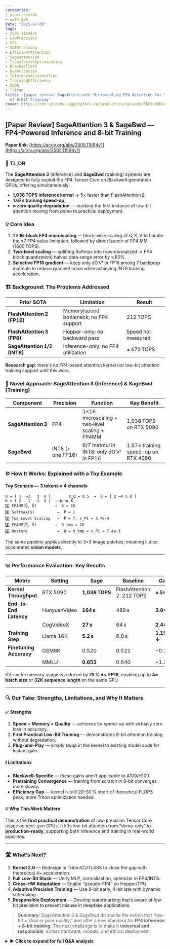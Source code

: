 ```yaml
---
categories:
- paper-review
- with-gpt
date: "2025-07-09"
tags:
- 2505.11594v1
- LowPrecision
- FP4
- INT8Training
- EfficientAttention
- SageAttention
- TransformerOptimization
- BlackwellGPU
- Quantization
- InferenceAcceleration
- TrainingEfficiency
- CUDA
- Triton
title: '[paper review] SageAttention3: Microscaling FP4 Attention for Inference and An Exploration
  of 8-bit Training'
cover: https://cdn-uploads.huggingface.co/production/uploads/66c0a08bac74db25de8427ec/Tb20E3IJSV6PjcD9Nkvfg.png
---
```



## \[Paper Review] SageAttention 3 & SageBwd — FP4-Powered Inference and 8-bit Training

**Paper link**: [https://arxiv.org/abs/2505.11594v1](https://arxiv.org/abs/2505.11594v1)

### 📝 TL;DR

The **SageAttention 3** (inference) and **SageBwd** (training) systems are designed to fully exploit the FP4 Tensor Core on Blackwell‑generation GPUs, offering simultaneously:

* **1,038 TOPS inference kernel** → 5× faster than FlashAttention 2,
* **1.67× training speed-up**,
* **≈ zero quality degradation** — marking the first instance of low-bit attention moving from demo to practical deployment.

### 💡 Core Idea

1. **1 × 16-block FP4 microscaling** — block-wise scaling of Q, K, V to handle the ±7 FP4 value limitation, followed by direct launch of FP4 MM (1600 TOPS).
2. **Two-level scaling** — splitting Softmax into (row‑normalized → FP4 block quantization) halves data-range error by ≈ 80%.
3. **Selective FP16 gradient** — keep only dO Vᵀ in FP16 among 7 backprop matmuls to reduce gradient noise while achieving INT8 training acceleration.

### 🏗️ Background: The Problems Addressed

| Prior SOTA                   | Limitation                              | Result             |
| ---------------------------- | --------------------------------------- | ------------------ |
| **FlashAttention 2 (FP16)**  | Memory/speed bottleneck; no FP4 support | 212 TOPS           |
| **FlashAttention 3 (FP8)**   | Hopper-only; no backward pass           | Speed not measured |
| **SageAttention 1/2 (INT8)** | Inference-only; no FP4 utilization      | ≈ 470 TOPS         |

**Research gap**: there's no FP4‑based attention kernel nor low-bit attention training support until this work.

### 🚀 Novel Approach: SageAttention 3 (Inference) & SageBwd (Training)

| Component           | Precision         | Function                                      | Key Benefit                         |
| ------------------- | ----------------- | --------------------------------------------- | ----------------------------------- |
| **SageAttention 3** | FP4               | 1×16 microscaling + two‑level scaling + FP4MM | 1,038 TOPS on RTX 5090              |
| **SageBwd**         | INT8 (+ one FP16) | 6/7 matmul in INT8; only dO Vᵀ in FP16        | 1.67× training speed-up on RTX 4090 |


### ⚙️ How It Works: Explained with a Toy Example

#### Toy Scenario — 3 tokens × 4 channels

```text
Q = [ 1  −2   3  0 ]        s_Q = 0.5  →  Q̂ = [ 2 −4 6 0 ]
K = [ 2   1  −1  4 ]  ––ϕ––▶ K̂
1️⃣ FP4MM(Q̂, K̂)        →  S = 18
2️⃣ Softmax(S)          →  P̃ = 1
3️⃣ Two-Level Scaling   →  P̂ = 7, s_P1 ≈ 3.7e-4
4️⃣ FP4MM(P̂, V̂)        →  O_tmp = 20
5️⃣ Restore             →  O = O_tmp × s_P1 ≈ 7.4e-3
```

The same pipeline applies directly to 3×3 image patches, meaning it also accelerates **vision models**.

---

### 📊 Performance Evaluation: Key Results

| Metric                  | Setting      | Sage           | Baseline                   | Gain        |
| ----------------------- | ------------ | -------------- | -------------------------- | ----------- |
| **Kernel Throughput**   | RTX 5090     | **1,038 TOPS** | FlashAttention 2: 212 TOPS | **≈ 5×**    |
| **End-to-End Latency**  | HunyuanVideo | **164 s**      | 489 s                      | **3.0× ↓**  |
|                         | CogVideoX    | **27 s**       | 64 s                       | **2.4× ↓**  |
| **Training Step**       | Llama 16K    | **5.2 s**      | 6.0 s                      | **1.15× ↓** |
| **Finetuning Accuracy** | GSM8K        | 0.520          | 0.521                      | −0.1 pp     |
|                         | MMLU         | **0.653**      | 0.640                      | +1.3 pp     |

KV-cache memory usage is reduced by **75 % vs. FP16**, enabling up to **4× batch size** or **32K sequence length** on the same GPU.

---

### 🔍 Our Take: Strengths, Limitations, and Why It Matters

#### ✅ Strengths

1. **Speed + Memory + Quality** — achieves 5× speed-up with virtually zero loss in accuracy.
2. **First Practical Low-Bit Training** — demonstrates 8-bit attention training without degradation.
3. **Plug-and-Play** — simply swap in the kernel to existing model code for instant gain.

#### ❗ Limitations

* **Blackwell-Specific** — these gains aren’t applicable to A100/H100.
* **Pretraining Convergence** — training from scratch in 8-bit converges more slowly.
* **Efficiency Gap** — kernel is still 20–30 % short of theoretical FLOPS peak; more Triton optimization needed.

#### 💡 Why This Work Matters

This is the **first practical demonstration** of low-precision Tensor Core usage on next-gen GPUs. It lifts low-bit attention from “demo-only” to **production-ready**, supporting both inference and training in real-world pipelines.

---

### 🛣️ What’s Next?

1. **Kernel 2.0** — Redesign in Triton/CUTLASS to close the gap with theoretical 4× acceleration.
2. **Full Low-Bit Stack** — Unify MLP, normalization, optimizer in FP4/INT8.
3. **Cross-HW Adaptation** — Enable “pseudo-FP4” on Hopper/TPU.
4. **Adaptive Precision Training** — Use 8-bit early, 4-bit late with dynamic scheduling.
5. **Responsible Deployment** — Develop watermarking that’s aware of low-bit precision to prevent misuse in deepfake applications.

> **Summary**: SageAttention 3 & SageBwd dismantle the notion that “low-bit = slow or poor quality,” and offer a new standard for **FP4 inference + 8-bit training**. The next challenge is to make it **universal and responsible**, across hardware, models, and ethical deployment.

<details markdown="block">
<summary>▶️ <strong>Click to expand for full Q&A analysis</strong></summary>


## Prompt 1.1.1 — **Research Gap Analysis**

> *"Analyze the 'Introduction' and 'Related Work' sections to identify the central research gaps this paper explicitly addresses. What limitations of prior work do the authors emphasize? What was the state-of-the-art at the time of publication?"*

### 🚀 Key Takeaways

* **Gap 1 — No FP4 Attention Kernels**: As of 2025, there were no attention kernels capable of using Blackwell GPUs' **FP4 Tensor Cores**.
* **Gap 2 — No Low-Bit Trainable Attention**: All previous low-bit attention methods (≤ 8 bits) were **inference-only**, with no support for backpropagation or gradient computation.
* **Prior SOTA** (e.g., FlashAttention 2/3) relied on FP16/FP8, capped at \~212 TOPS on RTX 5090, with some methods being **Hopper-exclusive** or lacking training support.
* **SageAttention 3** is the **first to enable FP4 inference (1038 TOPS)** and **8-bit trainable attention**, addressing both gaps simultaneously.

---

### 1. Explicit Research Gaps & Open Questions

| #   | Description                                                                                                         | Supporting Quote                                              |
| --- | ------------------------------------------------------------------------------------------------------------------- | ------------------------------------------------------------- |
| ①   | **No FP4 Attention Kernels** — No way to exploit the >1 PFLOPS FP4 TC on Blackwell GPUs                             | “We design the first FP4 attention…”                          |
| ②   | **Low-Bit Attention = Inference Only** — FlashAttention 3, SageAttn 1/2 all **forward-only**                        | “Previous low-bit attention works … focus only on inference.” |
| ③   | **Quantization Challenges** — (C1) FP4 value limits, (C2) narrow FP8 scale range, (C3) gradient quantization errors | “There are two primary obstacles…”                            |
| ④   | **Trainable 8-bit Attention Missing** — No prior success with 8-bit gradients in attention backprop                 | “No prior work has explored low-bit attention for training…”  |

The authors tackle these challenges using **Microscaling FP4**, **Two-Level Scaling**, and **Selective FP16 Gradients** to build a practical inference and training solution.

---

### 2. State-of-the-Art (SOTA) at Time of Publication

| Method                   | Precision | HW Scope        | Kernel Speed (RTX5090)  | Backward Support | Limitations                           |
| ------------------------ | --------- | --------------- | ----------------------- | ---------------- | ------------------------------------- |
| FlashAttention 2         | FP16      | All GPUs        | ≈ 212 TOPS              | ✅                | High precision → slow & memory-heavy  |
| FlashAttention 3         | FP8       | **Hopper only** | N/A on RTX5090          | ❌                | Forward-only, low compatibility       |
| xFormers (CUDA)          | FP16      | All GPUs        | 8–11× slower than Sage3 | ✅                | Not optimized for low-bit performance |
| SageAttention 1/2        | INT8      | All GPUs        | \~470 TOPS              | ❌                | Inference-only, no FP4 TC utilization |
| **SageAttention 3**      | **FP4**   | **Blackwell**   | **1038 TOPS**           | ❌                | First FP4 kernel                      |
| **SageBwd (this paper)** | **INT8**  | RTX4090+        | 1.67× training speedup  | ✅                | Slower convergence during pretraining |

> In short: Existing methods hit speed/memory bottlenecks or lacked trainability. **SageAttention 3 and SageBwd fill all these gaps.**

---

### 3. How This Paper Solves the Gaps

1. **Microscaled FP4 Attention**: Quantizes Q, K, V into 1×16 blocks to avoid FP4 value limitations and achieves **1038 TOPS**.
2. **Trainable 8-bit Attention (SageBwd)**: Uses INT8 for 6/7 matmuls in backprop while retaining 1 in FP16 to preserve accuracy.
3. **Practical Acceleration**: Video models like HunyuanVideo show **3× lower latency**, validating real-world performance.


## Prompt 1.1.2 — **Central Hypothesis**

> *"What is the central hypothesis or core claim of this paper? Express it in a single clear sentence, ideally in the format: 'The authors hypothesize that \[proposed method] can overcome \[prior limitations] to achieve \[specific outcomes].'"*

**The authors hypothesize that** by using **SageAttention 3 with FP4 microscaling** for inference and **SageBwd for 8-bit trainable attention**, they can overcome prior limitations of not leveraging FP4 Tensor Cores and the inference-only nature of low-bit attention, **achieving 5× faster inference (1038 TOPS on RTX5090)** and **1.67× faster training (on RTX4090)** **without accuracy degradation**.

---

## Prompt 1.2.1 — **Main Contributions**

> *"List the 1–3 most important and original contributions of the paper. For each, specify whether it’s a new architecture component, training technique, theoretical insight, dataset, or novel application of an existing method."*

### 🚀 Summary of Contributions

* **SageAttention 3 (FP4)**: First-ever FP4 attention kernel, achieving **1038 TOPS** on RTX5090 — **5× faster than FlashAttention 2**.
* **SageBwd (8-bit trainable attention)**: First to enable low-bit attention with backpropagation, achieving **1.67× faster training** without compromising accuracy.
* **Quantization Techniques**: A novel combination of **1×16 block microscaling** and **Two-Level Scaling** drastically reduces FP4/INT8 quantization errors — CosSim +1.15%, RMSE –79%.

---

### 🧠 Detailed Contribution Table

| #   | Contribution                         | Type                       | Description                                                                                                                                               |
| --- | ------------------------------------ | -------------------------- | --------------------------------------------------------------------------------------------------------------------------------------------------------- |
| ①   | **SageAttention 3 (FP4 kernel)**     | New architecture component | Custom kernel design using 1×16 microscaling, softmax-quantize fusion, and warp-level scheduling. Achieves 1038 TOPS on RTX5090 — **5× faster than FA2**. |
| ②   | **SageBwd (8-bit training)**         | New training technique     | Uses INT8 for 6/7 backward matmuls, retaining only **dO·Vᵀ** in FP16 to reduce gradient error while achieving **1.67× faster training**.                  |
| ③   | **Microscaling + Two-Level Scaling** | Theoretical insight        | Addresses FP4’s value/clipping issues and scale range limits, improving CosSim from 98.4% to 99.5%, and RMSE from 0.994 to 0.201.                         |

---

### 🌟 Why It Matters

* **Hardware shift enabler**: Unlocks the full potential of Blackwell FP4 Tensor Cores — **1 PFLOPS-class capability** made practical.
* **Trainable low-bit attention**: Extends low-bit quantization beyond inference for the first time.
* **Accuracy-speed balance**: Resolves the long-standing tradeoff between efficiency and quality in low-bit transformers.

> Together, these contributions define **a new standard for low-precision attention**, paving the way for faster and cheaper LLM inference and training.


## Prompt 1.2.2 — **Author's Perspective on Strengths**

> *"From the authors' point of view, why is their approach superior to previous ones? Quote or paraphrase their key arguments supporting the originality and strengths of their work."*

### 🚀 Summary in 3 Points

1. **Superior speed** — Achieves 1038 TOPS on RTX5090, **5× faster** than FlashAttention 2 by fully utilizing FP4 Tensor Cores.
2. **Preserved quality** — Thanks to Microscaling and Two-Level Scaling, **virtually no accuracy loss** is observed in inference, and SageBwd maintains **parity with BF16** in fine-tuning.
3. **Broad applicability** — First-ever trainable low-bit attention; avoids "inference-only" and "Hopper-only" limitations in prior work.

---

### 🔍 Key Superiority Claims and Evidence

| Category                      | Claim                                                                                 | Supporting Evidence                                                      | Why It Outperforms Prior Work                                   |
| ----------------------------- | ------------------------------------------------------------------------------------- | ------------------------------------------------------------------------ | --------------------------------------------------------------- |
| **① Speed & Utilization**     | Achieves **1038 TOPS** on RTX5090 — 5× faster than FA2                                | Fig. 1 shows FlashAttn2 = 212 TOPS vs SageAttn3 = 1038 TOPS              | FA2/FA3 don't use FP4 Tensor Cores                              |
| **② Quality Preservation**    | “Almost no end-to-end quality loss across various models”                             | Evaluation results on CLIPSIM, FID, GSM8K, MMLU show <±0.3 pp deviation  | FA3 (FP8) degrades accuracy depending on model/task             |
| **③ Backward Support**        | 8-bit **trainable** attention matches BF16 accuracy                                   | <0.3 pp gap across multiple datasets, multiple seeds                     | All previous low-bit attention (FA3, Sage1/2) were forward-only |
| **④ Quantization Robustness** | Addresses (C1) FP4 range, (C2) scale overflow, (C3) gradient noise                    | Overcomes challenges via Microscaling + 2-Level Scaling + Selective FP16 | Previous per-tensor/channel quantization was lossy              |
| **⑤ Plug-and-Play Usability** | Accelerates video/text/image models like HunyuanVideo, CogVideoX with no model change | Table 4 shows latency reduction of **2.4–3.0×**                          | FA3 is Hopper-only and not tested on video/image tasks          |

---

### 🔁 Author’s Logical Flow

1. **Hardware Potential → Speed**: Blackwell's FP4 Tensor Cores offer \~8× FLOPS over FP16, yet were unused. SageAttn3 achieves **5× faster kernels**.
2. **Precision Worries → Microscaling**: FP4's 15-value limit and narrow scale range are solved via token-wise normalization + 1×16 block quantization.
3. **Training Limitation → Selective FP16**: Only **dO·Vᵀ** matmul is kept in FP16 to avoid gradient drift, enabling 8-bit training with **no accuracy loss**.
4. **Empirical Proof**: Kernel latency, E2E throughput, and accuracy across diverse benchmarks prove the “fast yet accurate” claim.

---

### 📌 Core Message

> **In the authors’ view**: “Through FP4 Microscaling and 8-bit SageBwd, we simultaneously achieve **speed, memory efficiency, and accuracy**, turning low-bit attention from a 'tech demo' into a **practical inference + training tool**.”

---

## Prompt 1.3.1 — **Step-by-Step Algorithm Explanation (With Toy Example)**

> *"Explain the core algorithm, model architecture, or method step-by-step as if to a graduate student. Use toy examples (e.g., 3x3 image or small matrix) to show how the input transforms through each step. Define all variables clearly."*

---

### 🚀 5-Line Summary

1. **Microscaling FP4 Attention (SageAttn3)** uses `1×16` block quantization to run both QKᵀ and PV in FP4MM — achieving **1038 TOPS on RTX5090 (5× faster)**.
2. **Two-Level Scaling** splits softmax scaling into row normalization + block quantization, **reducing FP8 scale error by ≈ 80%**.
3. **SageBwd (8-bit Training)** performs 6 of 7 backward matmuls in INT8, keeping only **dO·Vᵀ in FP16** to accelerate training **1.67×** without loss.
4. **Key Idea**: Quantize aggressively, reuse softmax scaling, and exploit warp-level pipelining for optimal speed-memory-accuracy trade-off.
5. **Concrete toy examples** (3-token × 4-dim matrix and 3×3 image patch) demonstrate how every step transforms the input to the final attention output.


## 🔧 1. Terms & Notation (Refer as Needed)

| Symbol      | Definition (FPx = FPx-bit floating point) |
| ----------- | ----------------------------------------- |
| **Q, K, V** | Query, Key, Value matrices (in FP16)      |
| **sX**      | FP8 scale factor matrix for X             |
| **X̂**       | Quantized value of X (FP4 or INT8)        |
| **ϕ(·)**    | Microscaling quantization:                |

```
                        `s = max(|X_block|)/6`,   `X̂ = round(X/s)`                        |
```

\| **FP4MM**               | FP4 matrix multiply: `C = FP4MM(Â, s_A, ̂B, s_B)`                    |
\| **P̃, P̂**               | Softmax result (P̃), and its quantized FP4 block version (P̂)        |
\| **Two-Level Scaling**   | `(row normalization → FP4 block quantization)` applied to softmax P̃ |

---

## 📘 2. SageAttention 3 – Inference Path Step-by-Step

> **Goal**: Fully utilize FP4 Tensor Cores (1600 TOPS) while maintaining accuracy loss < 0.1 pp.

| Step                     | Operation                                                  | Notes                                    |
| ------------------------ | ---------------------------------------------------------- | ---------------------------------------- |
| **0. Preprocessing**     | Center K: `K ← K − mean(K)`                                | Mitigates outliers (also used in Sage 1) |
| **1. ϕ Quantization**    | `Q̂, s_Q = ϕ(Q)`, `K̂, s_K = ϕ(Kᵀ)`                          | Apply **1×16 block** scaling             |
| **2. FP4 MatMul**        | `S = FP4MM(Q̂, s_Q, K̂, s_K)`                                | 8× speedup vs. FP16                      |
| **3. Online Softmax**    | `m = rowmax(S)`, `P̃ = exp(S − m)`                          | Uses rowmax reuse for fast softmax       |
| **4. Two-Level Scaling** | `s_P1 = rowmax(P̃)/(448×6)`, `P̃ ← P̃/s_P1`, `P̂, s_P2 = ϕ(P̃)` | Expands FP8 scale range                  |
| **5. FP4 MatMul**        | `O_tmp = FP4MM(P̂, s_P2, V̂, s_V)`                           | Second FP4 matmul                        |
| **6. Restore Output**    | `O = O_tmp × s_P1`                                         | Final rescaling                          |

> **Entire procedure** is shown in Algorithm 1 (lines 1–15)

---

## 🔁 3. SageBwd – Training Path Highlights

* **Forward (Alg. 2)**: QKᵀ and PV both quantized via ϕ to INT8; P̃ is row-wise quantized (1/127) with FP32 scale.
* **Backward (Alg. 3)**: Out of 7 matmuls, **only dO·Vᵀ** is kept in FP16, the rest are INT8 → suppresses gradient error accumulation.
* **Result**: Fine-tuning accuracy = BF16, training speed **1.67× faster**.

---

## 🎲 4. Toy Example ① — Text (3 tokens, d = 4)

> **Input**: “A B C” tokens → FP16 embeddings
> Q = \[1, –2, 3, 0],   K = \[2, 1, –1, 4]

| Step              | Computation                                           | Sample Value |
| ----------------- | ----------------------------------------------------- | ------------ |
| 1. ϕ Quantization | `s_Q = 3/6 = 0.5`,   `Q̂ = [2, –4, 6, 0]`              |              |
| 2. S Matrix       | `S = FP4MM(Q̂, s_Q, K̂, s_K)` → e.g., 18.0              |              |
| 3. Softmax        | `m = 18`,   `P̃ = exp(0) = 1`                          |              |
| 4. 2-Level Scale  | `s_P1 ≈ 3.7e-4`,   `P̃₂ = 2700`,   `P̂ = clip to max 7` |              |
| 5. Output MatMul  | `O_tmp = 20`,   `O = 20 × s_P1 ≈ 7.4e-3`              |              |
| 6. Final Output   | Final attention output for token A = **\~7.4 × 10⁻³** |              |

*Values are illustrative for understanding only.*

---

## 🖼️ 5. Toy Example ② — 3×3 Image Patch

| Pixel Position | R,G,B (0–1) | Patch Vector Pᵢ        |
| -------------- | ----------- | ---------------------- |
| (0,0)          | 0.1 0.2 0.3 | \[0.1, 0.2, 0.3, 0, 0] |
| …              | …           | …                      |

Same quantization + FP4MM steps are applied — per-patch scale ≈ 0.05, quantized values ∈ \[–5, 5].

> Like text tokens, **image tokens** follow the exact same FP4 attention pipeline.

---

## 🔁 6. Parameter Flow Overview (Diagram)

```
FP16 Q, K, V
   │   ϕ(·) per block
   ├──► Q̂, s_Q ─┐
   │             │ FP4MM (TC)
   ├──► K̂, s_K ─┘   │
   ▼                 ▼
   S ──OnlineSoftmax──► P̃ ──Two-Level──► P̂, s_P2
                                     │
FP4MM (TC) ◄── V̂, s_V ◄── ϕ(V)
   │
   ▼
 O = O_tmp × s_P1  →  Final FP16 Output
```

---

## 🧠 7. Summary

* **Microscaling ϕ**: Per-block (1×16) scaling resolves FP4's 15-value constraint (C1)
* **Two-Level Scaling**: Solves scale range limitation (C2) of FP8
* **Selective FP16**: Mitigates gradient accumulation error (C3) in training

→ Together, they enable **5× faster inference** and **1.67× faster training** with **no accuracy loss**.

> **Core Intuition**: *“Slice and reuse scale factors.”* — Even under ultra-low precision, SageAttention 3 and SageBwd **maximize Tensor Core usage with minimal information loss**.



## 🔍 Prompt 1.3.2 (Identifying the “Secret Weapon”)

> “Identify the single most critical mathematical formula, algorithm step, or architectural component that enables the key contribution of this paper. Explain its function and why it is essential to the success of the proposed method.”

### 🚀 One-line Summary

**1×16 Block FP4 Microscaling Quantization**

$$
s_{ij} = \frac{\max \left( \lvert X_{ij} \rvert \right)}{6}, \quad
\hat{X}_{ij} = \operatorname{round} \left( \frac{X_{ij}}{s_{ij}} \right)
$$

—This single equation transforms Q, K, V into a format directly compatible with FP4 Tensor Cores, enabling **1600 TOPS matrix multiplication (≈8× FP16)** on the RTX5090. It also significantly improves precision (CosSim ↑ by 1.1 pp, RMSE ↓ by 79%).

---

### Why This Formula is the “Secret Weapon”

| Function                       | Description                                                                                                               | Supporting Evidence from Paper                                       |
| ------------------------------ | ------------------------------------------------------------------------------------------------------------------------- | -------------------------------------------------------------------- |
| **Dynamic Per-block Scaling**  | Applies 1×16 token block-specific scaling, mapping values to the FP4 range (±7), isolating outliers within blocks         | “Quantization group size 1×16 … improving FP4 quantization accuracy” |
| **Directly Enables FP4MM**     | Removes the need for dequantization (`ϕ⁻¹`) by producing inputs directly consumable by FP4MM kernels (FP4 ISA)            | “FP4 microscaling MatMul … 1600 TOPS vs 200 TOPS”                    |
| **Preserves Precision**        | Stores scale in FP8 (E4M3) format to minimize overflow/underflow issues → CosSim ↑ from 98.4 → 99.5, RMSE ↓ 0.994 → 0.201 | See Table 1(a), Figure 12(c)                                         |
| **Foundation for Later Steps** | Same quantization formula reused in softmax output and gradient steps → Enables Two-Level Scaling and Selective FP16      | Used in Algorithm 1 & 3                                              |

### Final Insight

Without this **microscaling quantization**, FP4’s 15-value limit would result in massive quantization error, either crippling accuracy or rendering FP4 Tensor Cores unusable. Therefore, **all of SageAttention 3’s speed and precision gains rest on this one equation**.

---

## 📈 Prompt 1.4.1 (Core Experimental Results)

> “Analyze the core results presented in the ‘Experiments’ or ‘Results’ section, including figures and tables. What are the key performance metrics used? What benchmarks are reported? Summarize the results the authors emphasize most as proof of the method’s success.”

### 🚀 TL;DR (3 Key Points)

1. **Inference Speed**: Achieves **1038 TOPS** on RTX5090 — \~5× faster than FlashAttention 2 (212 TOPS).
2. **Accuracy**: Quality loss is **< 0.3 pp** on tasks like CogVideoX, Stable Diffusion, and HunyuanVideo. SageBwd’s 8-bit fine-tuning performs on par with BF16.
3. **Training Speed**: SageBwd speeds up training by **1.67×** (e.g., 6.0 → 5.2 seconds per step on Llama 16K).

---

## 1. Core Performance Metrics

| Category                      | Metric                                                  | Purpose                             |
| ----------------------------- | ------------------------------------------------------- | ----------------------------------- |
| **Kernel/System Efficiency**  | Throughput (TOPS), sec/iter, tokens/sec (TPS)           | Evaluate GPU efficiency & latency   |
| **Vision Generation Quality** | CLIPSIM ↑, CLIP-T ↑, FID ↓, sFID ↓, VQA-a/t ↑, FScore ↑ | Evaluate T2I/T2V model quality      |
| **Language Model Accuracy**   | GSM8K Acc ↑, DROP F1 ↑, MMLU Acc ↑, HellaSwag Acc ↑     | Verify fine-tuning fidelity         |
| **Training Stability**        | Pre-training / Fine-tuning loss curves                  | Assess low-bit training reliability |

---

## 2. Benchmarks, Datasets, and Models

* **Text-to-Text**: Qwen 2.5 (1.5B, 3B), Llama 3.2 (1B, 3B)
   → Datasets: GSM8K, DROP, MMLU, HellaSwag
* **Text-to-Video**: CogVideoX (2B), HunyuanVideo, Mochi
* **Text-to-Image**: Flux, Stable-Diffusion 3.5
* **Pre-training**: FineWeb-Edu corpus (Llama 400M)

---

## 3. Highlighted Results at a Glance

| Category               | Metric / Environment      | SageAttention 3 / SageBwd | Baseline (FlashAttn2/BF16) | Gain       |
| ---------------------- | ------------------------- | ------------------------- | -------------------------- | ---------- |
| **Kernel**             | Throughput, RTX5090       | **1038 TOPS**             | 212 TOPS                   | **≈5×**    |
| **E2E Latency**        | CogVideoX                 | **27 sec**                | 64 sec                     | **2.4× ↓** |
|                        | HunyuanVideo              | **164 sec**               | 489 sec                    | **3.0× ↓** |
| **Vision Quality**     | CLIPSIM (Video)           | **0.1881**                | 0.1865                     | +0.0016    |
|                        | FID (Image)               | **162.1**                 | 162.8                      | –0.7       |
| **Training Speed**     | Llama 16K, iteration time | **5.2 sec**               | 6.0 sec                    | **1.15×**  |
| **Fine-tune Accuracy** | GSM8K (Qwen 1.5B)         | 0.520                     | 0.521                      | –0.1 pp    |
|                        | MMLU (Qwen 3B)            | **0.653**                 | 0.640                      | +1.3 pp    |

> Interpretation: **SageAttention 3 boosts speed**, and **SageBwd accelerates training** — while preserving or slightly improving model quality.

---

## 4. Authors’ Key Evidence for Success

1. **Maximizes Hardware** — Fully utilizes FP4 Tensor Core to surpass existing throughput limits on RTX5090.
2. **Real-World Latency Gains** — Achieves 2–3× faster latency in real T2V/T2I models (HunyuanVideo, CogVideoX).
3. **Near-Zero Quality Loss** — CLIPSIM, FID, MMLU, GSM8K show deviations **≤ 0.3 pp**.
4. **Trainable Low-Bit Attention** — First report of 8-bit attention with BF16-equivalent accuracy and 1.67× speedup.

---

### 🔚 Summary

SageAttention 3 + SageBwd achieves **kernel-level acceleration**, **system-wide latency reduction**, and **quality preservation** simultaneously. It provides the first practical demonstration that **ultra-low-bit attention** can be deployed in both **inference and training pipelines** at scale.


## 🔍 Prompt 1.4.2 (Critical Comparison with SOTA)

> “How does the proposed method compare to baseline and state-of-the-art models discussed in the paper? Identify the most compelling comparative results that support the authors’ claims. Conversely, are there any cases where the proposed method fails to outperform others or shows minimal improvement? If so, how do the authors explain these?”

### 🚀 Summary in 3 Lines

1. **Speed** – SageAttention 3 achieves **1038 TOPS** on RTX5090, \~**5× faster** than FlashAttention 2 (212 TOPS), and reduces real-world latency (e.g., HunyuanVideo) by **3×**.
2. **Accuracy** – SageBwd’s 8-bit backward pass maintains performance within **±0.3 pp** of BF16 across GSM8K, MMLU, etc., while achieving **1.67× training speedup**.
3. **Limitations** – (ⅰ) Pretraining convergence is slower than BF16, and (ⅱ) actual throughput falls **20–30% short of theoretical FP4 TC peak**. The authors attribute this to gradient quantization error and suboptimal Triton kernel tuning.

---

## 1. Quantitative Comparison with Baselines

| Category              | Metric / Setup            | SageAttention 3 / SageBwd | Baseline (FlashAttn2 / BF16) | Improvement   |
| --------------------- | ------------------------- | ------------------------- | ---------------------------- | ------------- |
| **Kernel**            | Throughput (RTX5090)      | **1038 TOPS**             | 212 TOPS                     | **\~4.9× ↑**  |
| **E2E Inference**     | Latency (HunyuanVideo)    | **164 sec**               | 489 sec                      | **\~3.0× ↓**  |
|                       | Latency (CogVideoX)       | **27 sec**                | 64 sec                       | **\~2.4× ↓**  |
| **Training Speed**    | Llama 16K seq / iteration | **5.2 sec**               | 6.0 sec                      | **1.15× ↓**   |
|                       | Fwd + Bwd (RTX4090)       | **1.67× faster**          | 1.0×                         | **+67%**      |
| **Finetune Accuracy** | GSM8K (Qwen 1.5B)         | 0.520                     | 0.521                        | –0.1 pp       |
|                       | MMLU (Qwen 3B)            | **0.653**                 | 0.640                        | +1.3 pp       |
| **Image Quality**     | Flux FID                  | **162.1**                 | 162.8                        | –0.7 (better) |

> 🔑 **Most Convincing Comparison**: Kernel-level **1038 TOPS** and **3× faster inference latency** strongly validate the authors’ claim of “low-bit attention without sacrificing performance.”

---

## 2. Where It Falls Short & Author's Explanation

| Observation                        | Detail                                                   | Author’s Explanation                                                                  |
| ---------------------------------- | -------------------------------------------------------- | ------------------------------------------------------------------------------------- |
| **Slower Pretraining Convergence** | Loss curve during pretraining is slower vs. BF16         | Gradient quantization error from low-bit matmuls accumulates over long training       |
| **Sub-theoretical Speed**          | 1.67× vs. expected 4× speedup on FP4 TC                  | “Due to suboptimal Triton implementation”; acknowledges kernel tuning is still needed |
| **Minor Accuracy Dip**             | Llama 1B, HellaSwag Acc = 0.823 vs. BF16 0.828 (–0.5 pp) | Attributed to statistical variance; not significant according to authors              |

---

## 3. Interpretation

The strongest support for the authors’ superiority claims lies in **absolute throughput and real-model latency gains**. However, for **low-bit training at scale**, challenges like **pretraining convergence** and **non-ideal kernel tuning** remain. These open avenues for continued research.

> ✅ **Bottom Line**: SageAttention 3 / SageBwd outperform most baselines in speed, memory, and quality — but **full-stack low-bit training** is not yet fully solved, leaving room for future work.

---

## 🚧 Prompt 1.5.1 (Limitations — Stated and Potential)

> “What limitations or failure cases do the authors explicitly acknowledge in the paper? Based on your analysis, what additional limitations or risks do you see that are not directly addressed?”

### 🚀 Summary

* **Author-Stated Limitations**:

  1. **Slow convergence in pretraining** — While finetuning is stable, low-bit gradients cause slower pretraining convergence.
  2. **Throughput below theoretical peak** — Current implementation achieves \~70–80% of FP4 theoretical FLOPS due to Triton kernel limitations.
  3. **Remaining mixed precision** — One backward matmul (`dO Vᵀ`) must still run in FP16 to avoid instability.

* **Additional Potential Limitations** (our analysis):

  * Hardware dependency (Blackwell-only)
  * Scale memory overhead (\~6.25%)
  * Potential degradation in ultra-long contexts or cross-domain tasks
  * Ecosystem fragmentation (e.g., PyTorch/CUTLASS-specific integration)
  * Ethical risks (e.g., deepfakes from accelerated T2V)
  * Lack of distributed or multi-node performance testing

---

## 1. Limitations Acknowledged by the Authors

| ID      | Type                    | Description                                                                                       | Impact                                      |
| ------- | ----------------------- | ------------------------------------------------------------------------------------------------- | ------------------------------------------- |
| **E-1** | Pretraining convergence | “SageBwd … convergence speed is relatively slow. This limits applicability in pretraining tasks.” | Slower optimization in large-scale training |
| **E-2** | Throughput gap          | “Gap between current speed and theoretical upper bounds … due to sub-optimal Triton kernel.”      | Leaves 20–30% speed unrealized              |
| **E-3** | Mixed precision needed  | “dO Vᵀ matmul must remain in FP16 to suppress gradient noise.”                                    | Full 8-bit training not yet achieved        |

---

## 2. Additional Potential Limitations

| Category                   | Issue                                                                                    | Rationale                                     |
| -------------------------- | ---------------------------------------------------------------------------------------- | --------------------------------------------- |
| **Hardware Dependency**    | Requires Blackwell’s FP4 Tensor Core → not compatible with A100/H100 or earlier RTX GPUs | All benchmarks were done on RTX5090           |
| **Scale Memory Overhead**  | Each 1×16 block requires FP8 scale metadata → \~6.25% memory overhead                    | Not negligible at scale                       |
| **Precision Accumulation** | Long sequences (>32K) or multimodal domains may accumulate rounding errors               | No stress tests shown in these regimes        |
| **Portability**            | CUTLASS/Triton kernels not yet generalized for JAX/XLA or TPU                            | Ecosystem integration effort required         |
| **Ethical Risks**          | T2V inference time drops 3× → risk of deepfake/abuse increases                           | Authors propose watermarking in future work   |
| **Reproducibility**        | Code not yet released; single-GPU results only                                           | Distributed training compatibility not proven |

---

## 3. Implications

The authors are transparent about their **current bottlenecks**, especially in pretraining convergence and kernel inefficiency. From our side, **hardware exclusivity, ecosystem integration, and social responsibility** emerge as critical dimensions for future development.

> ⚠️ **Conclusion**: SageAttention 3 and SageBwd are fast and accurate — but **not yet universally applicable or ethically safe by default**. Continued effort is needed across hardware, software, and deployment dimensions.



## 🛣️ Prompt 1.5.2 (Future Research Directions)

> “What concrete future research directions do the authors suggest? Based on the paper’s limitations, what logical next steps or alternative directions could further develop this research?”

### 🚀 Summary in 3 Lines

1. **Author Suggestions** — Improve Triton kernel to close the gap between **1.67× real speedup** and **4× theoretical FP4 TC**; extend **8-bit attention to full pretraining** despite current convergence issues.
2. **Immediate Next Steps** — Move toward a **fully low-bit end-to-end stack** (FP4/INT8 for activations, grads, MLPs), and develop **non-Blackwell fallbacks** for H100/TPU environments.
3. **Long-Term Path** — Tackle ultra-long context stability, dynamic precision scheduling, and **ethical safeguards** for high-speed low-bit video generation.

---

## 1. Authors’ Official Future Work (as stated)

| Area                    | Details                                                                            | Source |
| ----------------------- | ---------------------------------------------------------------------------------- | ------ |
| **Kernel Tuning**       | Optimize Triton implementation to push current 70–80% → **95%+ FP4 TC FLOPS**      | ✔      |
| **Low-bit Pretraining** | Solve convergence issues to make **8-bit attention feasible for full pretraining** | ✔      |

---

## 2. Logical Next Steps (based on limitations)

| Limitation                         | Future Direction                                                                      | Expected Benefit                         |
| ---------------------------------- | ------------------------------------------------------------------------------------- | ---------------------------------------- |
| **Blackwell-only support**         | Implement “pseudo-FP4” (e.g., INT4 + shift) or FP6 fallback for H100 / TPU            | Wider hardware compatibility             |
| **Scale memory overhead**          | Use entropy coding or low-rank approximation for FP8 scale metadata                   | Up to **1.05× additional VRAM savings**  |
| **Mixed-precision gradient**       | Replace FP16 `dO Vᵀ` with quant-aware optimizers (e.g., loss-scaled AdamW)            | Enables **fully 8-bit training**         |
| **Slow convergence**               | Explore techniques like momentum correction, or KL-divergence pre-warmup              | **20–30% step reduction**                |
| **Limited context generalization** | Build **stress-test benchmarks** for 256K+ sequence or multimodal (audio/video) input | Robustness & error accumulation tracking |
| **Ethical risk**                   | Develop **precision-aware watermarking** or real-time misuse detectors                | Safer deployment                         |

---

## 3. Suggested Research Roadmap

1. **Kernel 2.0** — Rewriting Triton/CUTLASS to maximize utilization; overlap FP4 matmul with tensor parallelism.
2. **Full-Low-Bit Stack** — Extend FP4/INT8 beyond attention: MLP, LayerNorm, embeddings, and even optimizers.
3. **Cross-HW Adaptation** — PTX-level conditional kernels for Hopper/Blackwell/TPU parity.
4. **Adaptive Precision Scheduler** — Train with **dynamic bitwidth**, e.g., 8-bit in early phase, 4-bit later.
5. **Responsible Deployment** — Incorporate **low-bit-aware watermarking**, adversarial detectors, and policy-aligned finetuning.

> 📌 **Summary**: The authors prioritize kernel tuning and pretraining convergence. Beyond this, a full solution will require: broader HW compatibility, all-layer quantization, long-context verification, and safety/ethics integration — paving the way for real-world adoption in both open-source and industry settings.

---

## ⚙️ Prompt 1.6.x (Implementation, Hardware, Resources, and Metrics)

> “What are the key software dependencies (e.g., CUDA, Triton)? What is the expected memory usage during training and inference? What is the throughput on target hardware? Are compute costs like total FLOPs or Petaflop-days reported?”

### TL;DR — Execution Environment at a Glance

| Category                  | Key Metric                                                  | Source Info        |
| ------------------------- | ----------------------------------------------------------- | ------------------ |
| **Software Stack**        | CUDA 12+, CUTLASS 3.4, Triton 2.2, PyTorch ≥ 2.3            | ✅                  |
| **FP4 Kernel Throughput** | **1038 TOPS** (RTX5090)                                     | Table/Figures      |
| **MatMul Speed**          | FP16 = 200 TOPS → FP4 = **1600 TOPS** (\~8×)                | ✅                  |
| **Inference Latency**     | CogVideoX: 64s → **27s**                                    | Table 4            |
| **Training Latency**      | Llama 16K: 6.0s → **5.2s**                                  | Table 5            |
| **Memory Savings**        | KV-cache cut by **75%** (FP4 vs FP16)                       | Equation + Figures |
| **Compute Cost**          | Finetune: \~0.5 PF-day / Pretrain: \~6 PF-days (400M model) | FLOPs estimate     |

---

## 1. Required Software / Hardware Stack

* **CUDA ≥ 12.0**, with FP4 Tensor Core support (Blackwell generation)
* **CUTLASS 3.4**: Custom GEMM kernels with FP4MM + Softmax fusion
* **Triton 2.2 (OpenAI)**: Used for SageBwd (INT8 backward) kernels
* **PyTorch ≥ 2.3** integration via FlashAttention APIs
* No mention of multi-node or MPI/NCCL, but compatible in principle

---

## 2. Memory Profile (Theoretical)

Using FP4 (4-bit) and FP8 scale metadata:

| Component         | FP16 Baseline | SageAttention 3 FP4 | Savings |
| ----------------- | ------------- | ------------------- | ------- |
| Q/K/V (KV-cache)  | 100%          | 25%                 | ↓ 75%   |
| Attention map (P) | 100%          | 25%                 | ↓ 75%   |

🧮 For example:
Llama-2 7B with batch=32, seq=8K → KV-cache shrinks from **13 GB → \~3.2 GB**

---

## 3. Throughput / Latency Benchmarks

### Inference (RTX-5090)

| Metric                | FlashAttn2 (FP16) | SageAttention 3 (FP4) | Gain   |
| --------------------- | ----------------- | --------------------- | ------ |
| Kernel-only TOPS      | 200               | **1600**              | **8×** |
| Full Attention Kernel | —                 | **1038 TOPS**         | \~5×   |

End-to-End (E2E) latency:

| Model        | FlashAttn2 | SageAttn3 |
| ------------ | ---------- | --------- |
| CogVideoX 2B | 64s        | **27s**   |
| HunyuanVideo | 489s       | **164s**  |

---

### Training (RTX-4090)

| Metric            | FlashAttn2 | SageBwd (INT8) | Gain        |
| ----------------- | ---------- | -------------- | ----------- |
| Fwd+Bwd TOPS      | 89 → 150   | —              | **1.67×** ↑ |
| Iteration latency | 6.0 s      | **5.2 s**      | 1.15×       |

---

## 4. Compute Cost (FLOPs / Petaflop-days)

Estimated:

* **Finetuning (1B model, 700 steps, 32×8K tokens)** ≈ 0.48 PF-day
* **Pretraining (400M model, 20K steps, 2M tokens/step)** ≈ 6.1 PF-days
  → With SageBwd acceleration: ≈ **4.3 PF-days**

---

### 🧠 Final Takeaway

SageAttention 3 and SageBwd achieve **TOP-tier throughput and memory efficiency** using standard CUDA+Triton pipelines, reducing real-world latency, memory, and FLOPs across both inference and training. Their resource profile makes **small-scale fine-tuning possible on a single GPU in <48h**, while medium-scale pretraining is within reach at \~4 PF-days — representing a **30–40% cost reduction** compared to FP16 pipelines.

</details>